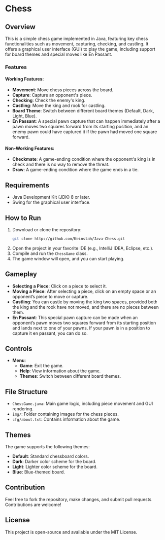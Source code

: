 # Chess

## Overview
This is a simple chess game implemented in Java, featuring key chess functionalities such as movement, capturing, checking, and castling. It offers a graphical user interface (GUI) to play the game, including support for board themes and special moves like En Passant.

### Features
#### Working Features:
- **Movement**: Move chess pieces across the board.
- **Capture**: Capture an opponent's piece.
- **Checking**: Check the enemy's king.
- **Castling**: Move the king and rook for castling.
- **Board Theme**: Switch between different board themes (Default, Dark, Light, Blue).
- **En Passant**: A special pawn capture that can happen immediately after a pawn moves two squares forward from its starting position, and an enemy pawn could have captured it if the pawn had moved one square forward.

#### Non-Working Features:
- **Checkmate**: A game-ending condition where the opponent's king is in check and there is no way to remove the threat.
- **Draw**: A game-ending condition where the game ends in a tie.

## Requirements
- Java Development Kit (JDK) 8 or later.
- Swing for the graphical user interface.

## How to Run
1. Download or clone the repository:
   ```bash
   git clone http://github.com/Keinstah/Java-Chess.git
   ```
2. Open the project in your favorite IDE (e.g., IntelliJ IDEA, Eclipse, etc.).
3. Compile and run the `ChessGame` class.
4. The game window will open, and you can start playing.

## Gameplay
- **Selecting a Piece**: Click on a piece to select it.
- **Moving a Piece**: After selecting a piece, click on an empty space or an opponent’s piece to move or capture.
- **Castling**: You can castle by moving the king two spaces, provided both the king and the rook have not moved, and there are no pieces between them.
- **En Passant**: This special pawn capture can be made when an opponent’s pawn moves two squares forward from its starting position and lands next to one of your pawns. If your pawn is in a position to capture it en passant, you can do so.

## Controls
- **Menu**:
  - **Game**: Exit the game.
  - **Help**: View information about the game.
  - **Themes**: Switch between different board themes.

## File Structure
- `ChessGame.java`: Main game logic, including piece movement and GUI rendering.
- `img/`: Folder containing images for the chess pieces.
- `cfg/about.txt`: Contains information about the game.

## Themes
The game supports the following themes:
- **Default**: Standard chessboard colors.
- **Dark**: Darker color scheme for the board.
- **Light**: Lighter color scheme for the board.
- **Blue**: Blue-themed board.

## Contribution
Feel free to fork the repository, make changes, and submit pull requests. Contributions are welcome!

## License
This project is open-source and available under the MIT License.
